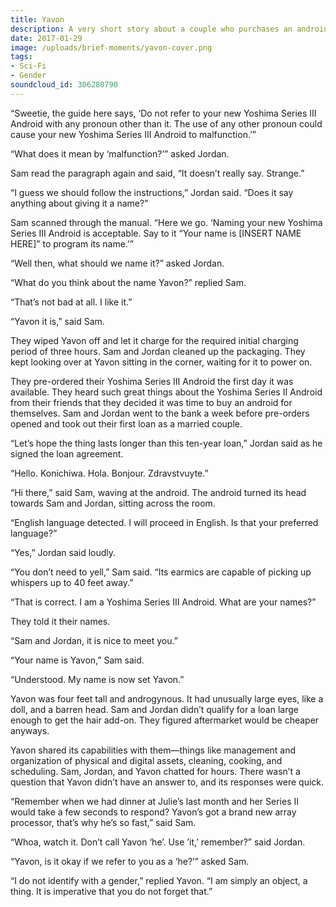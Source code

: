 ```yaml
---
title: Yavon
description: A very short story about a couple who purchases an android.
date: 2017-01-29
image: /uploads/brief-moments/yavon-cover.png
tags:
- Sci-Fi
- Gender
soundcloud_id: 306280790
---
```


“Sweetie, the guide here says, ‘Do not refer to your new Yoshima Series III Android with any pronoun other than it. The use of any other pronoun could cause your new Yoshima Series III Android to malfunction.’”

“What does it mean by ‘malfunction?’” asked Jordan.

Sam read the paragraph again and said, “It doesn’t really say. Strange.”

“I guess we should follow the instructions,” Jordan said. “Does it say anything about giving it a name?”

Sam scanned through the manual. “Here we go. ‘Naming your new Yoshima Series III Android is acceptable. Say to it “Your name is [INSERT NAME HERE]” to program its name.’”

“Well then, what should we name it?” asked Jordan.

“What do you think about the name Yavon?” replied Sam.

“That’s not bad at all. I like it.”

“Yavon it is,” said Sam.

They wiped Yavon off and let it charge for the required initial charging period of three hours. Sam and Jordan cleaned up the packaging. They kept looking over at Yavon sitting in the corner, waiting for it to power on.

They pre-ordered their Yoshima Series III Android the first day it was available. They heard such great things about the Yoshima Series II Android from their friends that they decided it was time to buy an android for themselves. Sam and Jordan went to the bank a week before pre-orders opened and took out their first loan as a married couple.

“Let’s hope the thing lasts longer than this ten-year loan,” Jordan said as he signed the loan agreement.

“Hello. Konichiwa. Hola. Bonjour. Zdravstvuyte.”

“Hi there,” said Sam, waving at the android. The android turned its head towards Sam and Jordan, sitting across the room.

“English language detected. I will proceed in English. Is that your preferred language?”

“Yes,” Jordan said loudly.

“You don’t need to yell,” Sam said. “Its earmics are capable of picking up whispers up to 40 feet away.”

“That is correct. I am a Yoshima Series III Android. What are your names?”

They told it their names.

“Sam and Jordan, it is nice to meet you.”

“Your name is Yavon,” Sam said.

“Understood. My name is now set Yavon.”

Yavon was four feet tall and androgynous. It had unusually large eyes, like a doll, and a barren head. Sam and Jordan didn’t qualify for a loan large enough to get the hair add-on. They figured aftermarket would be cheaper anyways.

Yavon shared its capabilities with them—things like management and organization of physical and digital assets, cleaning, cooking, and scheduling. Sam, Jordan, and Yavon chatted for hours. There wasn’t a question that Yavon didn’t have an answer to, and its responses were quick.

“Remember when we had dinner at Julie’s last month and her Series II would take a few seconds to respond? Yavon’s got a brand new array processor, that’s why he’s so fast,” said Sam.

“Whoa, watch it. Don’t call Yavon ‘he’. Use ’it,’ remember?” said Jordan.

“Yavon, is it okay if we refer to you as a ‘he?’” asked Sam.

“I do not identify with a gender,” replied Yavon. “I am simply an object, a thing. It is imperative that you do not forget that.”